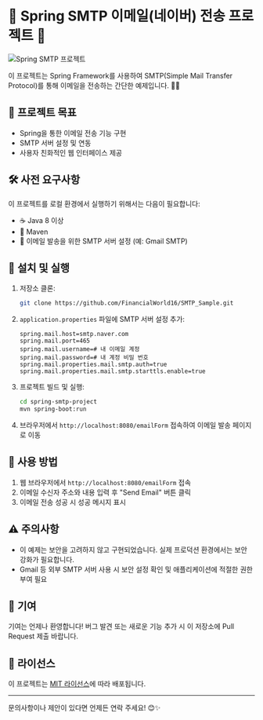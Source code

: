 # 🌟 Spring SMTP 이메일(네이버) 전송 프로젝트 🚀

![Spring SMTP 프로젝트](https://example.com/spring-smtp-project-logo.png)

이 프로젝트는 Spring Framework를 사용하여 SMTP(Simple Mail Transfer Protocol)를 통해 이메일을 전송하는 간단한 예제입니다. 📧💌

## 🎯 프로젝트 목표

- Spring을 통한 이메일 전송 기능 구현
- SMTP 서버 설정 및 연동
- 사용자 친화적인 웹 인터페이스 제공

## 🛠️ 사전 요구사항

이 프로젝트를 로컬 환경에서 실행하기 위해서는 다음이 필요합니다:

- ☕ Java 8 이상
- 🍃 Maven
- 📧 이메일 발송을 위한 SMTP 서버 설정 (예: Gmail SMTP)

## 🚀 설치 및 실행

1. 저장소 클론:
   ```bash
   git clone https://github.com/FinancialWorld16/SMTP_Sample.git
   ```

2. `application.properties` 파일에 SMTP 서버 설정 추가:
   ```properties
   spring.mail.host=smtp.naver.com
   spring.mail.port=465
   spring.mail.username=# 내 이메일 계정
   spring.mail.password=# 내 계정 비밀 번호
   spring.mail.properties.mail.smtp.auth=true
   spring.mail.properties.mail.smtp.starttls.enable=true
   ```

3. 프로젝트 빌드 및 실행:
   ```bash
   cd spring-smtp-project
   mvn spring-boot:run
   ```

4. 브라우저에서 `http://localhost:8080/emailForm` 접속하여 이메일 발송 페이지로 이동

## 📝 사용 방법

1. 웹 브라우저에서 `http://localhost:8080/emailForm` 접속
2. 이메일 수신자 주소와 내용 입력 후 "Send Email" 버튼 클릭
3. 이메일 전송 성공 시 성공 메시지 표시

## ⚠️ 주의사항

- 이 예제는 보안을 고려하지 않고 구현되었습니다. 실제 프로덕션 환경에서는 보안 강화가 필요합니다.
- Gmail 등 외부 SMTP 서버 사용 시 보안 설정 확인 및 애플리케이션에 적절한 권한 부여 필요

## 🤝 기여

기여는 언제나 환영합니다! 버그 발견 또는 새로운 기능 추가 시 이 저장소에 Pull Request 제출 바랍니다.

## 📄 라이선스

이 프로젝트는 [MIT 라이선스](LICENSE)에 따라 배포됩니다.

---

문의사항이나 제안이 있다면 언제든 연락 주세요! 😊✨
